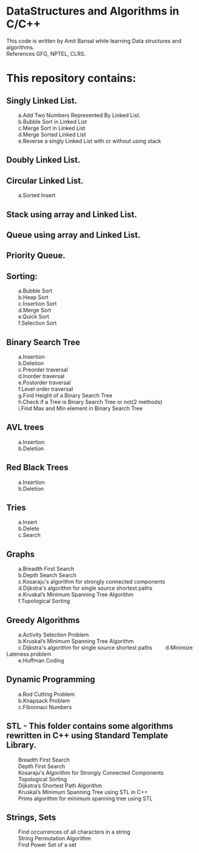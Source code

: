 # DataStructures and Algorithms in C/C++

This code is written by Amit Bansal while learning Data structures and algorithms.  
References GFG, NPTEL, CLRS.  

This repository contains:
=========================

Singly Linked List. 
----------------
&nbsp;&nbsp;&nbsp;&nbsp;&nbsp;&nbsp;&nbsp;&nbsp;a.Add Two Numbers Represented By Linked List.  
&nbsp;&nbsp;&nbsp;&nbsp;&nbsp;&nbsp;&nbsp;&nbsp;b.Bubble Sort in Linked List  
&nbsp;&nbsp;&nbsp;&nbsp;&nbsp;&nbsp;&nbsp;&nbsp;c.Merge Sort in Linked List  
&nbsp;&nbsp;&nbsp;&nbsp;&nbsp;&nbsp;&nbsp;&nbsp;d.Merge Sorted Linked List  
&nbsp;&nbsp;&nbsp;&nbsp;&nbsp;&nbsp;&nbsp;&nbsp;e.Reverse a singly Linked List with or without using stack   

Doubly Linked List. 
----------------

Circular Linked List. 
----------------
&nbsp;&nbsp;&nbsp;&nbsp;&nbsp;&nbsp;&nbsp;&nbsp;a.Sorted Insert  

Stack using array and Linked List. 
--------------------------------

Queue using array and Linked List.  
----------------------------------------

Priority Queue.  
----------------

Sorting: 
--------
&nbsp;&nbsp;&nbsp;&nbsp;&nbsp;&nbsp;&nbsp;&nbsp;a.Bubble Sort   
&nbsp;&nbsp;&nbsp;&nbsp;&nbsp;&nbsp;&nbsp;&nbsp;b.Heap Sort  
&nbsp;&nbsp;&nbsp;&nbsp;&nbsp;&nbsp;&nbsp;&nbsp;c.Insertion Sort  
&nbsp;&nbsp;&nbsp;&nbsp;&nbsp;&nbsp;&nbsp;&nbsp;d.Merge Sort  
&nbsp;&nbsp;&nbsp;&nbsp;&nbsp;&nbsp;&nbsp;&nbsp;e.Quick Sort  
&nbsp;&nbsp;&nbsp;&nbsp;&nbsp;&nbsp;&nbsp;&nbsp;f.Selection Sort  

Binary Search Tree  
----------------
&nbsp;&nbsp;&nbsp;&nbsp;&nbsp;&nbsp;&nbsp;&nbsp;a.Insertion  
&nbsp;&nbsp;&nbsp;&nbsp;&nbsp;&nbsp;&nbsp;&nbsp;b.Deletion  
&nbsp;&nbsp;&nbsp;&nbsp;&nbsp;&nbsp;&nbsp;&nbsp;c.Preorder traversal  
&nbsp;&nbsp;&nbsp;&nbsp;&nbsp;&nbsp;&nbsp;&nbsp;d.Inorder traversal  
&nbsp;&nbsp;&nbsp;&nbsp;&nbsp;&nbsp;&nbsp;&nbsp;e.Postorder traversal  
&nbsp;&nbsp;&nbsp;&nbsp;&nbsp;&nbsp;&nbsp;&nbsp;f.Level order traversal  
&nbsp;&nbsp;&nbsp;&nbsp;&nbsp;&nbsp;&nbsp;&nbsp;g.Find Height of a Binary Search Tree  
&nbsp;&nbsp;&nbsp;&nbsp;&nbsp;&nbsp;&nbsp;&nbsp;h.Check if a Tree is Binary Search Tree or not(2 methods)  
&nbsp;&nbsp;&nbsp;&nbsp;&nbsp;&nbsp;&nbsp;&nbsp;i.Find Max and Min element in Binary Search Tree  

AVL trees  
--------
&nbsp;&nbsp;&nbsp;&nbsp;&nbsp;&nbsp;&nbsp;&nbsp;a.Insertion  
&nbsp;&nbsp;&nbsp;&nbsp;&nbsp;&nbsp;&nbsp;&nbsp;b.Deletion  

Red Black Trees  
--------
&nbsp;&nbsp;&nbsp;&nbsp;&nbsp;&nbsp;&nbsp;&nbsp;a.Insertion  
&nbsp;&nbsp;&nbsp;&nbsp;&nbsp;&nbsp;&nbsp;&nbsp;b.Deletion  

Tries  
--------
&nbsp;&nbsp;&nbsp;&nbsp;&nbsp;&nbsp;&nbsp;&nbsp;a.Insert  
&nbsp;&nbsp;&nbsp;&nbsp;&nbsp;&nbsp;&nbsp;&nbsp;b.Delete  
&nbsp;&nbsp;&nbsp;&nbsp;&nbsp;&nbsp;&nbsp;&nbsp;c.Search  

Graphs  
--------
&nbsp;&nbsp;&nbsp;&nbsp;&nbsp;&nbsp;&nbsp;&nbsp;a.Breadth First Search  
&nbsp;&nbsp;&nbsp;&nbsp;&nbsp;&nbsp;&nbsp;&nbsp;b.Depth Search Search  
&nbsp;&nbsp;&nbsp;&nbsp;&nbsp;&nbsp;&nbsp;&nbsp;c.Kosaraju's algorithm for strongly connected components  
&nbsp;&nbsp;&nbsp;&nbsp;&nbsp;&nbsp;&nbsp;&nbsp;d.Dijkstra's algorithm for single source shortest paths  
&nbsp;&nbsp;&nbsp;&nbsp;&nbsp;&nbsp;&nbsp;&nbsp;e.Kruskal’s Minimum Spanning Tree Algorithm  
&nbsp;&nbsp;&nbsp;&nbsp;&nbsp;&nbsp;&nbsp;&nbsp;f.Topological Sorting  


Greedy Algorithms  
----------------
&nbsp;&nbsp;&nbsp;&nbsp;&nbsp;&nbsp;&nbsp;&nbsp;a.Activity Selection Problem.  
&nbsp;&nbsp;&nbsp;&nbsp;&nbsp;&nbsp;&nbsp;&nbsp;b.Kruskal’s Minimum Spanning Tree Algorithm  
&nbsp;&nbsp;&nbsp;&nbsp;&nbsp;&nbsp;&nbsp;&nbsp;c.Dijkstra's algorithm for single source shortest paths
&nbsp;&nbsp;&nbsp;&nbsp;&nbsp;&nbsp;&nbsp;&nbsp;d.Minimize Lateness problem  
&nbsp;&nbsp;&nbsp;&nbsp;&nbsp;&nbsp;&nbsp;&nbsp;e.Huffman Coding  

Dynamic Programming  
----------------
&nbsp;&nbsp;&nbsp;&nbsp;&nbsp;&nbsp;&nbsp;&nbsp;a.Rod Cutting Problem  
&nbsp;&nbsp;&nbsp;&nbsp;&nbsp;&nbsp;&nbsp;&nbsp;b.Knapsack Problem  
&nbsp;&nbsp;&nbsp;&nbsp;&nbsp;&nbsp;&nbsp;&nbsp;c.Fibonnaci Numbers  

STL - This folder contains some algorithms rewritten in C++ using Standard Template Library.  
---------------------------------------------------------------------------------------------
&nbsp;&nbsp;&nbsp;&nbsp;&nbsp;&nbsp;&nbsp;&nbsp;Breadth First Search  
&nbsp;&nbsp;&nbsp;&nbsp;&nbsp;&nbsp;&nbsp;&nbsp;Depth First Search  
&nbsp;&nbsp;&nbsp;&nbsp;&nbsp;&nbsp;&nbsp;&nbsp;Kosaraju's Algorithm for Strongly Connected Components  
&nbsp;&nbsp;&nbsp;&nbsp;&nbsp;&nbsp;&nbsp;&nbsp;Topological Sorting  
&nbsp;&nbsp;&nbsp;&nbsp;&nbsp;&nbsp;&nbsp;&nbsp;Dijkstra’s Shortest Path Algorithm  
&nbsp;&nbsp;&nbsp;&nbsp;&nbsp;&nbsp;&nbsp;&nbsp;Kruskal’s Minimum Spanning Tree using STL in C++  
&nbsp;&nbsp;&nbsp;&nbsp;&nbsp;&nbsp;&nbsp;&nbsp;Prims algorithm for minimum spanning tree using STL  

Strings, Sets  
-------------
&nbsp;&nbsp;&nbsp;&nbsp;&nbsp;&nbsp;&nbsp;&nbsp;Find occurrences of all characters in a string  
&nbsp;&nbsp;&nbsp;&nbsp;&nbsp;&nbsp;&nbsp;&nbsp;String Permutation Algorithm  
&nbsp;&nbsp;&nbsp;&nbsp;&nbsp;&nbsp;&nbsp;&nbsp;Find Power Set of a set  

